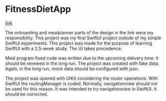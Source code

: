 # FitnessDietApp

[link](https://www.figma.com/file/oNAlv5GmVDdydv6SgQKYqy/Fitness-app-(Community)?type=design&node-id=206-281&t=Qy0v2AWen0b4d8RG-0)

The onboarding and mealplanner parts of the design in the link were my responsibility.
This project was my first SwiftUI project outside of my simple SwiftUI experiments.
This project was made for the purpose of learning SwiftUI with a 2.5-week study. The UI takes precedence.

Meal program fixed code was written due to the upcoming delivery time.
It should be renewed in the long run. The project was created with fake data.
Again, in the long run, mock data should be configured with json.


The project was opened with UIKit considering the router operations. 
With SwiftUI the routingManager is coded.
Normally, navigationview should not be used for this reason.
It was intended to try navigationview in SwiftUI. It should be corrected.
